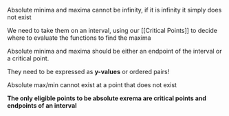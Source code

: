 

Absolute minima and maxima cannot be infinity, if it is infinity it simply does not exist

We need to take them on an interval, using our [[Critical Points]] to decide where to evaluate the functions to find the maxima

Absolute minima and maxima should be either an endpoint of the interval or a critical point.

They need to be expressed as **y-values** or ordered pairs!

Absolute max/min cannot exist at a point that does not exist

**The only eligible points to be absolute exrema are critical points and endpoints of an interval**